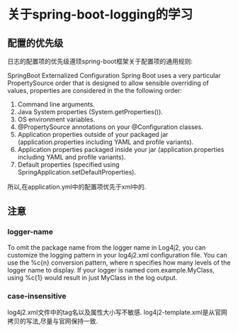 # 关于spring-boot-logging的学习



## 配置的优先级
日志的配置项的优先级遵顼spring-boot框架关于配置项的通用规则:

SpringBoot Externalized Configuration
Spring Boot uses a very particular PropertySource order that is designed to allow sensible overriding of values, properties are considered in the the following order:
1. Command line arguments.
2. Java System properties (System.getProperties()).
3. OS environment variables.
4. @PropertySource annotations on your @Configuration classes.
5. Application properties outside of your packaged jar (application.properties including YAML and profile variants).
6. Application properties packaged inside your jar (application.properties including YAML and profile variants).
7. Default properties (specified using SpringApplication.setDefaultProperties).

所以,在application.yml中的配置项优先于xml中的.



## 注意

### logger-name
To omit the package name from the logger name in Log4j2, you can customize the logging pattern in your log4j2.xml configuration file. 
You can use the %c{n} conversion pattern, where n specifies how many levels of the logger name to display.
If your logger is named com.example.MyClass, using %c{1} would result in just MyClass in the log output.

### case-insensitive
log4j2.xml文件中的tag名以及属性大小写不敏感.
log4j2-template.xml是从官网拷贝的写法,尽量与官网保持一致.